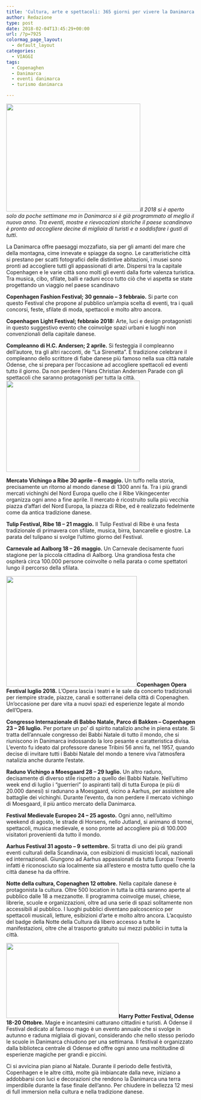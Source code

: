 ```yaml
---
title: 'Cultura, arte e spettacoli: 365 giorni per vivere la Danimarca'
author: Redazione
type: post
date: 2018-02-04T13:45:29+00:00
url: /?p=7925
colormag_page_layout:
  - default_layout
categories:
  - VIAGGI
tags:
  - Copenaghen
  - Danimarca
  - eventi danimarca
  - turismo danimarca

---
```

_<img decoding="async" loading="lazy" class=" wp-image-7927 alignleft" src="https://progressonline.it/wp-content/uploads/2018/02/istanbul_Tulip_Festival_2016_2-300x225.jpg" alt="" width="357" height="287" />Il 2018 si è aperto solo da poche settimane ma in Danimarca si è già programmato al meglio il nuovo anno. Tra eventi, mostre e rievocazioni storiche il paese scandinavo è pronto ad accogliere decine di migliaia di turisti e a soddisfare i gusti di tutti_.

La Danimarca offre paesaggi mozzafiato, sia per gli amanti del mare che della montagna, cime innevate e spiagge da sogno. Le caratteristiche città si prestano per scatti fotografici delle distintive abitazioni, i musei sono pronti ad accogliere tutti gli appassionati di arte. Dispersi tra la capitale Copenhagen e le varie città sono molti gli eventi dalla forte valenza turistica. Tra musica, cibo, sfilate, balli e raduni ecco tutto ciò che vi aspetta se state progettando un viaggio nel paese scandinavo

**Copenhagen Fashion Festival; 30 gennaio – 3 febbraio.** Si parte con questo Festival che propone al pubblico un’ampia scelta di eventi, tra i quali concorsi, feste, sfilate di moda, spettacoli e molto altro ancora.

**Copenhagen Light Festival; febbraio 2018:** Arte, luci e design protagonisti in questo suggestivo evento che coinvolge spazi urbani e luoghi non convenzionali della capitale danese.

**Compleanno di H.C. Andersen; 2 aprile.** Si festeggia il compleanno dell’autore, tra gli altri racconti, de “La Sirenetta”. È tradizione celebrare il compleanno dello scrittore di fiabe danese più famoso nella sua città natale Odense, che si prepara per l’occasione ad accogliere spettacoli ed eventi tutto il giorno. Da non perdere l’Hans Christian Andersen Parade con gli spettacoli che saranno protagonisti per tutta la città.<img decoding="async" loading="lazy" class=" wp-image-7928 alignright" src="https://progressonline.it/wp-content/uploads/2018/02/hans-christian-andersen-271451_960_720-300x199.jpg" alt="" width="356" height="243" />

**Mercato Vichingo a Ribe 30 aprile – 6 maggio.** Un tuffo nella storia, precisamente un ritorno al mondo danese di 1300 anni fa. Tra i più grandi mercati vichinghi del Nord Europa quello che il Ribe Vikingecenter organizza ogni anno a fine aprile. Il mercato è ricostruito sulla più vecchia piazza d’affari del Nord Europa, la piazza di Ribe, ed è realizzato fedelmente come da antica tradizione danese.

**Tulip Festival, Ribe 18 – 21 maggio.** Il Tulip Festival di Ribe è una festa tradizionale di primavera con sfilate, musica, birra, bancarelle e giostre. La parata del tulipano si svolge l’ultimo giorno del Festival.

**Carnevale ad Aalborg 18 – 26 maggio.** Un Carnevale decisamente fuori stagione per la piccola cittadina di Aalborg. Una grandiosa festa che ospiterà circa 100.000 persone coinvolte o nella parata o come spettatori lungo il percorso della sfilata.

**<img decoding="async" loading="lazy" class=" wp-image-7929 alignleft" src="https://progressonline.it/wp-content/uploads/2018/02/Date-e-programma-Carnevale-di-Alborg-in-Danimarca-300x235.jpg" alt="" width="348" height="294" />Copenhagen Opera Festival luglio 2018.** L&#8217;Opera lascia i teatri e le sale da concerto tradizionali per riempire strade, piazze, canali e sotterranei della città di Copenaghen. Un’occasione per dare vita a nuovi spazi ed esperienze legate al mondo dell’Opera.

**Congresso Internazionale di Babbo Natale, Parco di Bakken – Copenhagen 23 – 26 luglio.** Per portare un po’ di spirito natalizio anche in piena estate. Si tratta dell’annuale congresso dei Babbi Natale di tutto il mondo, che si riuniscono in Danimarca indossando la loro pesante e caratteristica divisa. L’evento fu ideato dal professore danese Tribini 56 anni fa, nel 1957, quando decise di invitare tutti i Babbi Natale del mondo a tenere viva l’atmosfera natalizia anche durante l’estate.

**Raduno Vichingo a Moesgaard 28 &#8211; 29 luglio.** Un altro raduno, decisamente di diverso stile rispetto a quello dei Babbi Natale. Nell’ultimo week end di luglio i “guerrieri” (o aspiranti tali) di tutta Europa (e più di 20.000 danesi) si radunano a Moesgaard, vicino a Aarhus, per assistere alle battaglie dei vichinghi. Durante l’evento, da non perdere il mercato vichingo di Moesgaard, il più antico mercato della Danimarca.

**Festival Medievale Europeo 24 – 25 agosto.** Ogni anno, nell’ultimo weekend di agosto, le strade di Horsens, nello Jutland, si animano di tornei, spettacoli, musica medievale, e sono pronte ad accogliere più di 100.000 visitatori provenienti da tutto il mondo.

**Aarhus Festival 31 agosto – 9 settembre.** Si tratta di uno dei più grandi eventi culturali della Scandinavia, con esibizioni di musicisti locali, nazionali ed internazionali. Giungono ad Aarhus appassionati da tutta Europa: l’evento infatti è riconosciuto sia localmente sia all’estero e mostra tutto quello che la città danese ha da offrire.

**Notte della cultura, Copenaghen 12 ottobre.** Nella capitale danese è protagonista la cultura. Oltre 500 location in tutta la città saranno aperte al pubblico dalle 18 a mezzanotte. Il programma coinvolge musei, chiese, librerie, scuole e organizzazioni, oltre ad una serie di spazi solitamente non accessibili al pubblico. I luoghi pubblici diventano palcoscenico per spettacoli musicali, letture, esibizioni d’arte e molto altro ancora. L’acquisto del badge della Notte della Cultura dà libero accesso a tutte le manifestazioni, oltre che al trasporto gratuito sui mezzi pubblici in tutta la città.

**<img decoding="async" loading="lazy" class="size-medium wp-image-7930 alignleft" src="https://progressonline.it/wp-content/uploads/2018/02/harry-potter-festival-300x200.jpg" alt="" width="300" height="200" />Harry Potter Festival, Odense 18-20 Ottobre.** Magie e incantesimi catturano cittadini e turisti. A Odense il Festival dedicato al famoso mago è un evento annuale che si svolge in autunno e raduna migliaia di giovani, considerando che nello stesso periodo le scuole in Danimarca chiudono per una settimana. Il festival è organizzato dalla biblioteca centrale di Odense ed offre ogni anno una moltitudine di esperienze magiche per grandi e piccini.

Ci si avvicina pian piano al Natale. Durante il periodo delle festività, Copenhagen e le altre città, molte già imbiancate dalla neve, iniziano a addobbarsi con luci e decorazioni che rendono la Danimarca una terra imperdibile durante la fase finale dell’anno. Per chiudere in bellezza 12 mesi di full immersion nella cultura e nella tradizione danese.